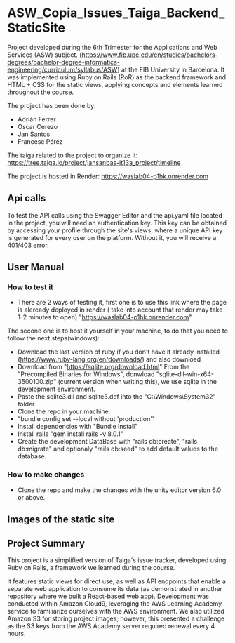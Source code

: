 
# ASW_Copia_Issues_Taiga_Backend_StaticSite

Project developed during the 6th Trimester for the Applications and Web Services (ASW) subject. (https://www.fib.upc.edu/en/studies/bachelors-degrees/bachelor-degree-informatics-engineering/curriculum/syllabus/ASW) at the FIB University in Barcelona. It was implemented using Ruby on Rails (RoR) as the backend framework and HTML + CSS for the static views, applying concepts and elements learned throughout the course.

The project has been done by:
* Adrián Ferrer
* Oscar Cerezo
* Jan Santos
* Francesc Pérez


The taiga related to the project to organize it: https://tree.taiga.io/project/jansanbas-it13a_project/timeline

The project is hosted in Render:
 https://waslab04-p1hk.onrender.com     



## Api calls

To test the API calls using the Swagger Editor and the api.yaml file located in the project, you will need an authentication key. This key can be obtained by accessing your profile through the site's views, where a unique API key is generated for every user on the platform. Without it, you will receive a 401/403 error.


## User Manual

### How to test it 
* There are 2 ways of testing it, first one is to use this link where the page is aleready deployed in render ( take into account that render may take 1-2 minutes to open) "https://waslab04-p1hk.onrender.com"

The second one is to host it yourself in your machine, to do that you need to follow the next steps(windows):

* Download the last version of ruby if you don't have it already installed (https://www.ruby-lang.org/en/downloads/) and also download 
* Download from "https://sqlite.org/download.html" From the "Precompiled Binaries for Windows", donwload "sqlite-dll-win-x64-3500100.zip" (current version when writing this), we use sqlite in the development environment.
* Paste the sqlite3.dll and sqlite3.def into the "C:\Windows\System32" folder
* Clone the repo in your machine
* "bundle config set --local without 'production'"
* Install dependencies with "Bundle Install"
* Install rails "gem install rails -v 8.0.1"
* Create the development DataBase with "rails db:create", "rails db:migrate" and optionaly "rails db:seed" to add default values to the database.
 
### How to make changes
* Clone the repo and make the changes with the unity editor version 6.0 or above.




## Images of the static site
## Project Summary

This project is a simplified version of Taiga's issue tracker, developed using Ruby on Rails, a framework we learned during the course.

It features static views for direct use, as well as API endpoints that enable a separate web application to consume its data (as demonstrated in another repository where we built a React-based web app). Development was conducted within Amazon Cloud9, leveraging the AWS Learning Academy service to familiarize ourselves with the AWS environment. We also utilized Amazon S3 for storing project images; however, this presented a challenge as the S3 keys from the AWS Academy server required renewal every 4 hours.
